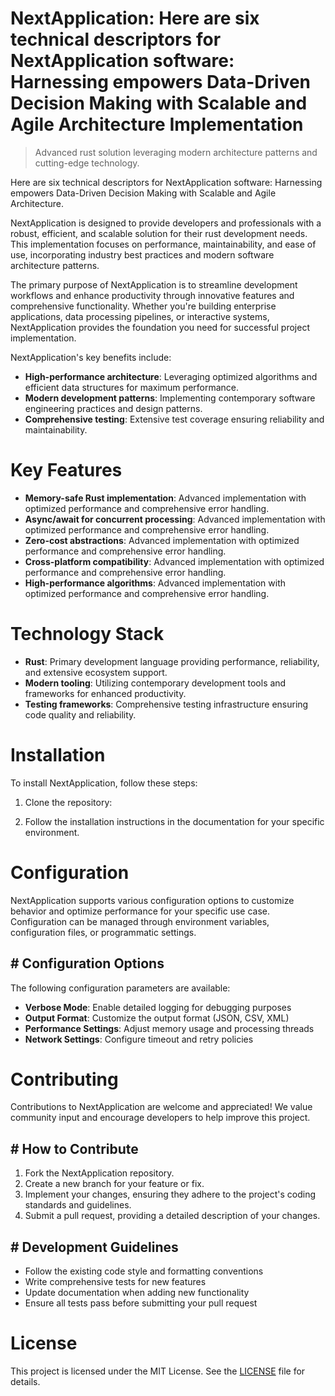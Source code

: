 <!-- fallback_NextApplication_20251019121326_47529 -->

# NextApplication: Here are six technical descriptors for NextApplication software: Harnessing empowers Data-Driven Decision Making with Scalable and Agile Architecture Implementation
> Advanced rust solution leveraging modern architecture patterns and cutting-edge technology.

Here are six technical descriptors for NextApplication software: Harnessing empowers Data-Driven Decision Making with Scalable and Agile Architecture.

NextApplication is designed to provide developers and professionals with a robust, efficient, and scalable solution for their rust development needs. This implementation focuses on performance, maintainability, and ease of use, incorporating industry best practices and modern software architecture patterns.

The primary purpose of NextApplication is to streamline development workflows and enhance productivity through innovative features and comprehensive functionality. Whether you're building enterprise applications, data processing pipelines, or interactive systems, NextApplication provides the foundation you need for successful project implementation.

NextApplication's key benefits include:

* **High-performance architecture**: Leveraging optimized algorithms and efficient data structures for maximum performance.
* **Modern development patterns**: Implementing contemporary software engineering practices and design patterns.
* **Comprehensive testing**: Extensive test coverage ensuring reliability and maintainability.

# Key Features

* **Memory-safe Rust implementation**: Advanced implementation with optimized performance and comprehensive error handling.
* **Async/await for concurrent processing**: Advanced implementation with optimized performance and comprehensive error handling.
* **Zero-cost abstractions**: Advanced implementation with optimized performance and comprehensive error handling.
* **Cross-platform compatibility**: Advanced implementation with optimized performance and comprehensive error handling.
* **High-performance algorithms**: Advanced implementation with optimized performance and comprehensive error handling.

# Technology Stack

* **Rust**: Primary development language providing performance, reliability, and extensive ecosystem support.
* **Modern tooling**: Utilizing contemporary development tools and frameworks for enhanced productivity.
* **Testing frameworks**: Comprehensive testing infrastructure ensuring code quality and reliability.

# Installation

To install NextApplication, follow these steps:

1. Clone the repository:


2. Follow the installation instructions in the documentation for your specific environment.

# Configuration

NextApplication supports various configuration options to customize behavior and optimize performance for your specific use case. Configuration can be managed through environment variables, configuration files, or programmatic settings.

## # Configuration Options

The following configuration parameters are available:

* **Verbose Mode**: Enable detailed logging for debugging purposes
* **Output Format**: Customize the output format (JSON, CSV, XML)
* **Performance Settings**: Adjust memory usage and processing threads
* **Network Settings**: Configure timeout and retry policies

# Contributing

Contributions to NextApplication are welcome and appreciated! We value community input and encourage developers to help improve this project.

## # How to Contribute

1. Fork the NextApplication repository.
2. Create a new branch for your feature or fix.
3. Implement your changes, ensuring they adhere to the project's coding standards and guidelines.
4. Submit a pull request, providing a detailed description of your changes.

## # Development Guidelines

* Follow the existing code style and formatting conventions
* Write comprehensive tests for new features
* Update documentation when adding new functionality
* Ensure all tests pass before submitting your pull request

# License

This project is licensed under the MIT License. See the [LICENSE](https://github.com/pee331/NextApplication/blob/main/LICENSE) file for details.

